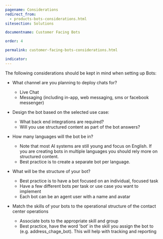 ```yaml
---
pagename: Considerations
redirect_from:
  - products-bots-considerations.html
sitesection: Solutions

documentname: Customer Facing Bots

order: 4

permalink: customer-facing-bots-considerations.html

indicator:
---
```


The following considerations should be kept in mind when setting up Bots:

* What channel are you planning to deploy chats for?

	* Live Chat
	* Messaging (including in-app, web messaging, sms or facebook messenger)

* Design the bot based on the selected use case:

	* What back end integrations are required?
	* Will you use structured content as part of the bot answers?

* How many languages will the bot be in?

	* Note that most AI systems are still young and focus on English.  If you are creating bots in multiple languages you should rely more on structured content.
	* Best practice is to create a separate bot per language.

* What will be the structure of your bot?

	* Best practice is to have a bot focused on an individual, focused task
	* Have a few different bots per task or use case you want to implement
	* Each bot can be an agent user with a name and avatar
	
* Match the skills of your bots to the operational structure of the contact center operations

	* Associate bots to the appropriate skill and group
	* Best practice, have the word 'bot’ in the skill you assign the bot to (e.g. address_chage_bot).  This will help with tracking and reporting
